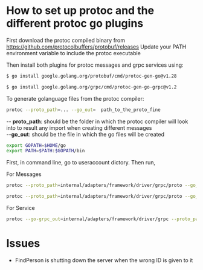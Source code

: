 # How to set up protoc and the different protoc go plugins

First download the protoc compiled binary from https://github.com/protocolbuffers/protobuf/releases
Update your PATH environment variable to include the protoc executable

Then install both plugins for protoc messages and grpc services using:

```sh
$ go install google.golang.org/protobuf/cmd/protoc-gen-go@v1.28

$ go install google.golang.org/grpc/cmd/protoc-gen-go-grpc@v1.2
```

To generate golanguage files from the protoc compiler:

```sh
protoc --proto_path=... --go_out=  path_to_the_proto_fine
```

-- **proto_path**: should be the folder in which the protoc compiler will look into to result any import when creating different messages </br>
--**go_out**: should be the file in which the go files will be created

```sh
export GOPATH=$HOME/go
export PATH=$PATH:$GOPATH/bin
```

First, in command line, go to useraccount dictory.
Then run,

For Messages

```sh
protoc --proto_path=internal/adapters/framework/driver/grpc/proto --go_out=internal/adapters/framework/driver/grpc internal/adapters/framework/driver/grpc/proto/message_and_service.proto

protoc --proto_path=internal/adapters/framework/driver/grpc/proto --go_out=internal/adapters/framework/driver/grpc internal/adapters/framework/driver/grpc/proto/message_and_service.proto
```

For Service

```sh
protoc --go-grpc_out=internal/adapters/framework/driver/grpc --proto_path=internal/adapters/framework/driver/grpc/proto internal/adapters/framework/driver/grpc/proto/message_and_service.proto
```



# Issues

- FindPerson is shutting down the server when the wrong ID is given to it
